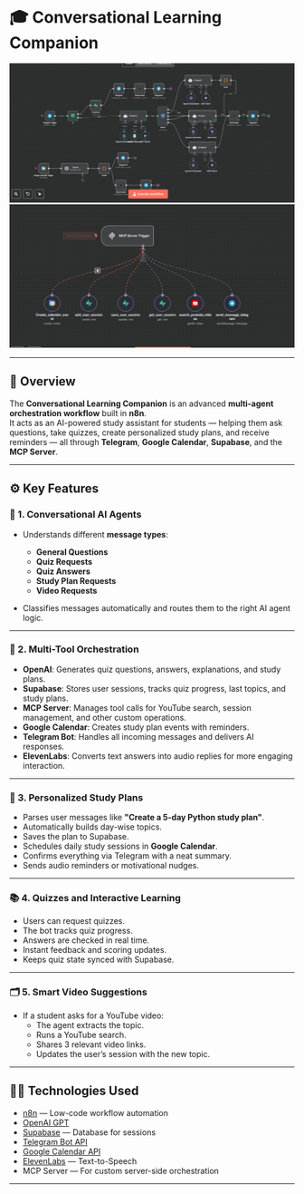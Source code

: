 # 🎓 Conversational Learning Companion

![Learning Companion Workflow](./Learning_companion_workflow.png)
![MCP Server Workflow](./MCP_server_workflow.png)

---

## 📌 Overview

The **Conversational Learning Companion** is an advanced **multi-agent orchestration workflow** built in **n8n**.  
It acts as an AI-powered study assistant for students — helping them ask questions, take quizzes, create personalized study plans, and receive reminders — all through **Telegram**, **Google Calendar**, **Supabase**, and the **MCP Server**.


---

## ⚙️ Key Features

### 🤖 1. Conversational AI Agents
- Understands different **message types**:
  - **General Questions**
  - **Quiz Requests**
  - **Quiz Answers**
  - **Study Plan Requests**
  - **Video Requests**

- Classifies messages automatically and routes them to the right AI agent logic.

---

### 🧩 2. Multi-Tool Orchestration
- **OpenAI**: Generates quiz questions, answers, explanations, and study plans.
- **Supabase**: Stores user sessions, tracks quiz progress, last topics, and study plans.
- **MCP Server**: Manages tool calls for YouTube search, session management, and other custom operations.
- **Google Calendar**: Creates study plan events with reminders.
- **Telegram Bot**: Handles all incoming messages and delivers AI responses.
- **ElevenLabs**: Converts text answers into audio replies for more engaging interaction.

---

### 🔄 3. Personalized Study Plans
- Parses user messages like **"Create a 5-day Python study plan"**.
- Automatically builds day-wise topics.
- Saves the plan to Supabase.
- Schedules daily study sessions in **Google Calendar**.
- Confirms everything via Telegram with a neat summary.
- Sends audio reminders or motivational nudges.

---

### 📚 4. Quizzes and Interactive Learning
- Users can request quizzes.
- The bot tracks quiz progress.
- Answers are checked in real time.
- Instant feedback and scoring updates.
- Keeps quiz state synced with Supabase.

---

### 🗂️ 5. Smart Video Suggestions
- If a student asks for a YouTube video:
  - The agent extracts the topic.
  - Runs a YouTube search.
  - Shares 3 relevant video links.
  - Updates the user’s session with the new topic.

---

## 🧑‍💻 Technologies Used

- [n8n](https://n8n.io) — Low-code workflow automation
- [OpenAI GPT](https://openai.com)
- [Supabase](https://supabase.com) — Database for sessions
- [Telegram Bot API](https://core.telegram.org/bots/api)
- [Google Calendar API](https://developers.google.com/calendar)
- [ElevenLabs](https://elevenlabs.io) — Text-to-Speech
- MCP Server — For custom server-side orchestration

---
